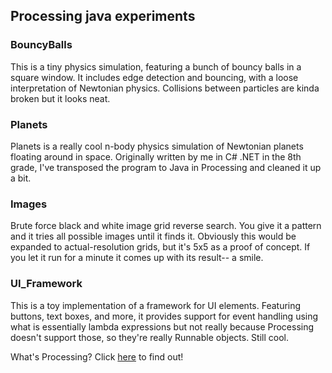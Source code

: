 ## Processing java experiments

### BouncyBalls

This is a tiny physics simulation, featuring a bunch of bouncy balls in a square window. It includes edge detection and bouncing, with a loose interpretation of Newtonian physics. Collisions between particles are kinda broken but it looks neat.

### Planets

Planets is a really cool n-body physics simulation of Newtonian planets floating around in space. Originally written by me in C# .NET in the 8th grade, I've transposed the program to Java in Processing and cleaned it up a bit.

### Images

Brute force black and white image grid reverse search. You give it a pattern and it tries all possible images until it finds it. Obviously this would be expanded to actual-resolution grids, but it's 5x5 as a proof of concept. If you let it run for a minute it comes up with its result-- a smile.

### UI_Framework

This is a toy implementation of a framework for UI elements. Featuring buttons, text boxes, and more, it provides support for event handling using what is essentially lambda expressions but not really because Processing doesn't support those, so they're really Runnable objects. Still cool.
 
 
 
 
 
 
What's Processing? Click [here](https://processing.org/) to find out!
